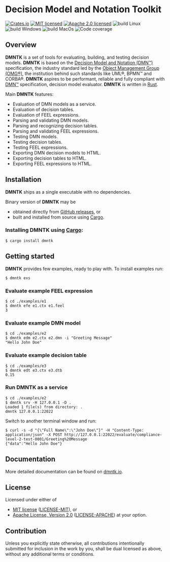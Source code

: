 # Decision Model and Notation Toolkit

[![Crates.io][crates-badge]][crates-url]
[![MIT licensed][mit-badge]][mit-url]
[![Apache 2.0 licensed][apache-badge]][apache-url]
![build Linux][build-badge-linux]
![build Windows][build-badge-windows]
![build MacOs][build-badge-macos]
![Code coverage][coverage-badge]

[crates-badge]: https://img.shields.io/crates/v/dmntk.svg
[crates-url]: https://crates.io/crates/dmntk
[mit-badge]: https://img.shields.io/badge/License-MIT-blue.svg
[mit-url]: https://github.com/dmntk/dmntk.rs/blob/main/LICENSE-MIT
[apache-badge]: https://img.shields.io/badge/License-Apache%202.0-blue.svg
[apache-url]: https://github.com/dmntk/dmntk.rs/blob/main/LICENSE-APACHE
[build-badge-linux]: https://github.com/dmntk/dmntk.rs/actions/workflows/build-linux.yml/badge.svg
[build-badge-windows]: https://github.com/dmntk/dmntk.rs/actions/workflows/build-windows.yml/badge.svg
[build-badge-macos]: https://github.com/dmntk/dmntk.rs/actions/workflows/build-macos.yml/badge.svg
[coverage-badge]: https://img.shields.io/badge/Coverage-84%25-green.svg

## Overview

**DMNTK** is a set of tools for evaluating, building, and testing decision models.
**DMNTK** is based on the [Decision Model and Notation (DMN™)](https://www.omg.org/dmn/)
specification, the industry standard led by the [Object Management Group (OMG®)](https://www.omg.org/),
the institution behind such standards like UML®, BPMN™ and CORBA®.
**DMNTK** aspires to be performant, reliable and fully compliant with
[DMN™](https://www.omg.org/spec/DMN) specification, decision model evaluator.
**DMNTK** is written in [Rust](https://www.rust-lang.org/).

Main **DMNTK** features:

- Evaluation of DMN models as a service.
- Evaluation of decision tables.
- Evaluation of FEEL expressions.
- Parsing and validating DMN models.
- Parsing and recognizing decision tables.
- Parsing and validating FEEL expressions.
- Testing DMN models.
- Testing decision tables.
- Testing FEEL expressions.
- Exporting DMN decision models to HTML.
- Exporting decision tables to HTML.
- Exporting FEEL expressions to HTML.

## Installation

**DMNTK** ships as a single executable with no dependencies.

Binary version of **DMNTK** may be
- obtained directly from [GitHub releases](https://github.com/dmntk/dmntk.rs/releases), or
- built and installed from source using [Cargo](https://crates.io/crates/dmntk).

### Installing DMNTK using [Cargo](https://crates.io/crates/dmntk):

```shell
$ cargo install dmntk
```

## Getting started

**DMNTK** provides few examples, ready to play with.
To install examples run:

```shell
$ dmntk exs
```

### Evaluate example FEEL expression

```shell
$ cd ./examples/e1
$ dmntk efe e1.ctx e1.feel
3
```

### Evaluate example DMN model

```shell
$ cd ./examples/e2
$ dmntk edm e2.ctx e2.dmn -i "Greeting Message"
"Hello John Doe"
```

### Evaluate example decision table

```shell
$ cd ./examples/e3
$ dmntk edt e3.ctx e3.dtb
0.15
```

### Run DMNTK as a service

```shell
$ cd ./examples/e2
$ dmntk srv -H 127.0.0.1 -D .
Loaded 1 file(s) from directory: .
dmntk 127.0.0.1:22022
```

Switch to another terminal window and run:

```shell
$ curl -s -d "{\"Full Name\":\"John Doe\"}" -H "Content-Type: application/json" -X POST http://127.0.0.1:22022/evaluate/compliance-level-2-test-0001/Greeting%20Message
{"data":"Hello John Doe"}
```

## Documentation

More detailed documentation can be found on [dmntk.io](https://dmntk.io).

## License

Licensed under either of
- [MIT license](https://opensource.org/licenses/MIT) ([LICENSE-MIT](https://github.com/dmntk/dmntk.rs/blob/main/LICENSE-MIT)), or
- [Apache License, Version 2.0](https://www.apache.org/licenses/LICENSE-2.0) ([LICENSE-APACHE](https://github.com/dmntk/dmntk.rs/blob/main/LICENSE-APACHE))
at your option.

## Contribution

Unless you explicitly state otherwise, all contributions intentionally submitted for inclusion
in the work by you, shall be dual licensed as above, without any additional terms or conditions.